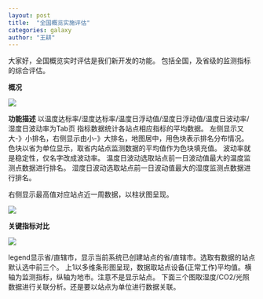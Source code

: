 ```yaml
---
layout: post
title:  "全国概览实施评估"
categories: galaxy
author: "王耕"
---
```


  大家好，全国概览实时评估是我们新开发的功能。
  包括全国，及省级的监测指标的综合评估。
  
**概况**
  
  ![]({{site.mirror_url}}/assets/uploads/2015-02-25-biela-evaluate1.jpg) 
  
**功能描述**
	以温度达标率/湿度达标率/温度日浮动值/湿度日浮动值/温度日波动率/湿度日波动率为Tab页
	指标数据统计各站点相应指标的平均数据。
  左侧显示又大-》小排名，右侧显示由小-》大排名，地图居中，用色块表示排名分布情况。
  色块以省为单位显示，取省内站点监测数据的平均值作为色块填充值。
	波动率就是稳定性，仅名字改成波动率。
	温度日波动选取站点前一日波动值最大的温度监测点数据进行排名。
	湿度日波动选取站点前一日波动值最大的湿度监测点数据进行排名。

  右侧显示最高值对应站点近一周数据，以柱状图呈现。
  
  ![]({{site.mirror_url}}/assets/uploads/2015-02-25-biela-evaluate2.jpg) 
    
**关键指标对比**

  ![]({{site.mirror_url}}/assets/uploads/2015-02-25-biela-evaluate3.jpg) 

  legend显示省/直辖市，显示当前系统已创建站点的省/直辖市。选取有数据的站点默认选中前三个。
  上1以多维条形图呈现，数据取站点设备(正常工作)平均值。横轴为监测指标，纵轴为地市。注意不是显示站点。
  下面三个图取湿度/CO2/光照数据进行关联分析。还是要以站点为单位进行数据关联。

      